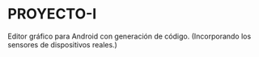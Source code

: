 # PROYECTO-I
Editor gráfico para Android con generación de código. (Incorporando los sensores de dispositivos reales.)

